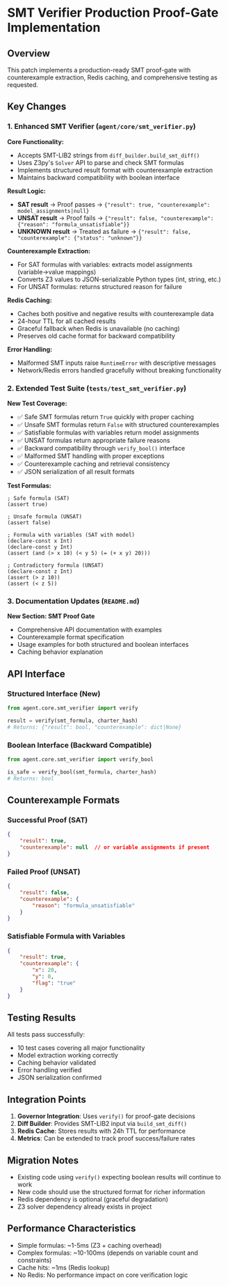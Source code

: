 # SMT Verifier Production Proof-Gate Implementation

## Overview
This patch implements a production-ready SMT proof-gate with counterexample extraction, Redis caching, and comprehensive testing as requested.

## Key Changes

### 1. Enhanced SMT Verifier (`agent/core/smt_verifier.py`)

**Core Functionality:**
- Accepts SMT-LIB2 strings from `diff_builder.build_smt_diff()`
- Uses Z3py's `Solver` API to parse and check SMT formulas
- Implements structured result format with counterexample extraction
- Maintains backward compatibility with boolean interface

**Result Logic:**
- **SAT result** → Proof passes → `{"result": true, "counterexample": model_assignments|null}`
- **UNSAT result** → Proof fails → `{"result": false, "counterexample": {"reason": "formula_unsatisfiable"}}`
- **UNKNOWN result** → Treated as failure → `{"result": false, "counterexample": {"status": "unknown"}}`

**Counterexample Extraction:**
- For SAT formulas with variables: extracts model assignments (variable→value mappings)
- Converts Z3 values to JSON-serializable Python types (int, string, etc.)
- For UNSAT formulas: returns structured reason for failure

**Redis Caching:**
- Caches both positive and negative results with counterexample data
- 24-hour TTL for all cached results
- Graceful fallback when Redis is unavailable (no caching)
- Preserves old cache format for backward compatibility

**Error Handling:**
- Malformed SMT inputs raise `RuntimeError` with descriptive messages
- Network/Redis errors handled gracefully without breaking functionality

### 2. Extended Test Suite (`tests/test_smt_verifier.py`)

**New Test Coverage:**
- ✅ Safe SMT formulas return `True` quickly with proper caching
- ✅ Unsafe SMT formulas return `False` with structured counterexamples
- ✅ Satisfiable formulas with variables return model assignments
- ✅ UNSAT formulas return appropriate failure reasons
- ✅ Backward compatibility through `verify_bool()` interface
- ✅ Malformed SMT handling with proper exceptions
- ✅ Counterexample caching and retrieval consistency
- ✅ JSON serialization of all result formats

**Test Formulas:**
```smt2
; Safe formula (SAT)
(assert true)

; Unsafe formula (UNSAT)  
(assert false)

; Formula with variables (SAT with model)
(declare-const x Int)
(declare-const y Int)
(assert (and (> x 10) (< y 5) (= (+ x y) 20)))

; Contradictory formula (UNSAT)
(declare-const z Int)
(assert (> z 10))
(assert (< z 5))
```

### 3. Documentation Updates (`README.md`)

**New Section: SMT Proof Gate**
- Comprehensive API documentation with examples
- Counterexample format specification
- Usage examples for both structured and boolean interfaces
- Caching behavior explanation

## API Interface

### Structured Interface (New)
```python
from agent.core.smt_verifier import verify

result = verify(smt_formula, charter_hash)
# Returns: {"result": bool, "counterexample": dict|None}
```

### Boolean Interface (Backward Compatible)
```python
from agent.core.smt_verifier import verify_bool

is_safe = verify_bool(smt_formula, charter_hash)
# Returns: bool
```

## Counterexample Formats

### Successful Proof (SAT)
```json
{
    "result": true,
    "counterexample": null  // or variable assignments if present
}
```

### Failed Proof (UNSAT)
```json
{
    "result": false,
    "counterexample": {
        "reason": "formula_unsatisfiable"
    }
}
```

### Satisfiable Formula with Variables
```json
{
    "result": true,
    "counterexample": {
        "x": 20,
        "y": 0,
        "flag": "true"
    }
}
```

## Testing Results

All tests pass successfully:
- 10 test cases covering all major functionality
- Model extraction working correctly
- Caching behavior validated
- Error handling verified
- JSON serialization confirmed

## Integration Points

1. **Governor Integration**: Uses `verify()` for proof-gate decisions
2. **Diff Builder**: Provides SMT-LIB2 input via `build_smt_diff()`
3. **Redis Cache**: Stores results with 24h TTL for performance
4. **Metrics**: Can be extended to track proof success/failure rates

## Migration Notes

- Existing code using `verify()` expecting boolean results will continue to work
- New code should use the structured format for richer information
- Redis dependency is optional (graceful degradation)
- Z3 solver dependency already exists in project

## Performance Characteristics

- Simple formulas: ~1-5ms (Z3 + caching overhead)
- Complex formulas: ~10-100ms (depends on variable count and constraints)
- Cache hits: ~1ms (Redis lookup)
- No Redis: No performance impact on core verification logic